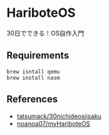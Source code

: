 # HariboteOS

30日でできる！OS自作入門


## Requirements

```
brew isntall qemu
brew install nasm
```

## References

* [tatsumack/30nichideosjisaku](https://github.com/tatsumack/30nichideosjisaku)
* [noanoa07/myHariboteOS](https://github.com/noanoa07/myHariboteOS)
